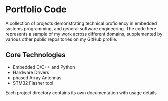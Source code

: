 # Portfolio Code

A collection of projects demonstrating technical proficiency in embedded systems programming, and general software engineering. The code here represents a sample of my work across different domains, supplemented by various other public repositories on my GitHub profile.

## Core Technologies
- Embedded C/C++ and Python
- Hardware Drivers
- phased Array Antennas
- STM32 Flasher tool

Each project directory contains its own documentation with usage details.
